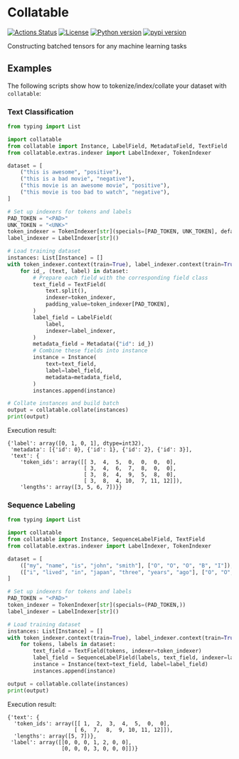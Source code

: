 # Collatable

[![Actions Status](https://github.com/altescy/collatable/workflows/CI/badge.svg)](https://github.com/altescy/collatable/actions/workflows/ci.yml)
[![License](https://img.shields.io/github/license/altescy/collatable)](https://github.com/altescy/collatable/blob/main/LICENSE)
[![Python version](https://img.shields.io/pypi/pyversions/collatable)](https://github.com/altescy/collatable)
[![pypi version](https://img.shields.io/pypi/v/collatable)](https://pypi.org/project/collatable/)

Constructing batched tensors for any machine learning tasks

## Examples

The following scripts show how to tokenize/index/collate your dataset with `collatable`:

### Text Classification

```python
from typing import List

import collatable
from collatable import Instance, LabelField, MetadataField, TextField
from collatable.extras.indexer import LabelIndexer, TokenIndexer

dataset = [
    ("this is awesome", "positive"),
    ("this is a bad movie", "negative"),
    ("this movie is an awesome movie", "positive"),
    ("this movie is too bad to watch", "negative"),
]

# Set up indexers for tokens and labels
PAD_TOKEN = "<PAD>"
UNK_TOKEN = "<UNK>"
token_indexer = TokenIndexer[str](specials=[PAD_TOKEN, UNK_TOKEN], default=UNK_TOKEN)
label_indexer = LabelIndexer[str]()

# Load training dataset
instances: List[Instance] = []
with token_indexer.context(train=True), label_indexer.context(train=True):
    for id_, (text, label) in dataset:
        # Prepare each field with the corresponding field class
        text_field = TextField(
            text.split(),
            indexer=token_indexer,
            padding_value=token_indexer[PAD_TOKEN],
        )
        label_field = LabelField(
            label,
            indexer=label_indexer,
        )
        metadata_field = Metadata({"id": id_})
        # Combine these fields into instance
        instance = Instance(
            text=text_field,
            label=label_field,
            metadata=metadata_field,
        )
        instances.append(instance)

# Collate instances and build batch
output = collatable.collate(instances)
print(output)
```

Execution result:

```text
{'label': array([0, 1, 0, 1], dtype=int32),
 'metadata': [{'id': 0}, {'id': 1}, {'id': 2}, {'id': 3}],
 'text': {
    'token_ids': array([[ 3,  4,  5,  0,  0,  0,  0],
                        [ 3,  4,  6,  7,  8,  0,  0],
                        [ 3,  8,  4,  9,  5,  8,  0],
                        [ 3,  8,  4, 10,  7, 11, 12]]),
    'lengths': array([3, 5, 6, 7])}}
```

### Sequence Labeling

```python
from typing import List

import collatable
from collatable import Instance, SequenceLabelField, TextField
from collatable.extras.indexer import LabelIndexer, TokenIndexer

dataset = [
    (["my", "name", "is", "john", "smith"], ["O", "O", "O", "B", "I"]),
    (["i", "lived", "in", "japan", "three", "years", "ago"], ["O", "O", "O", "U", "O", "O", "O"]),
]

# Set up indexers for tokens and labels
PAD_TOKEN = "<PAD>"
token_indexer = TokenIndexer[str](specials=(PAD_TOKEN,))
label_indexer = LabelIndexer[str]()

# Load training dataset
instances: List[Instance] = []
with token_indexer.context(train=True), label_indexer.context(train=True):
    for tokens, labels in dataset:
        text_field = TextField(tokens, indexer=token_indexer)
        label_field = SequenceLabelField(labels, text_field, indexer=label_indexer)
        instance = Instance(text=text_field, label=label_field)
        instances.append(instance)

output = collatable.collate(instances)
print(output)
```

Execution result:

```text
{'text': {
  'token_ids': array([[ 1,  2,  3,  4,  5,  0,  0],
                     [ 6,  7,  8,  9, 10, 11, 12]]),
  'lengths': array([5, 7])},
 'label': array([[0, 0, 0, 1, 2, 0, 0],
                 [0, 0, 0, 3, 0, 0, 0]])}
```
